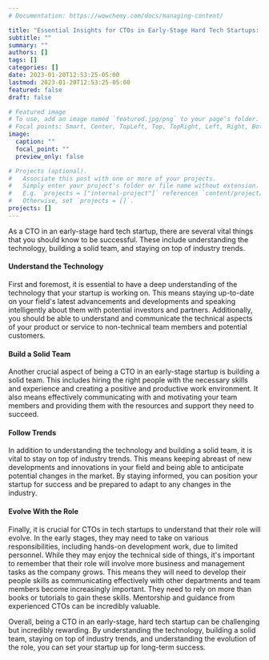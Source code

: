 ```yaml
---
# Documentation: https://wowchemy.com/docs/managing-content/

title: "Essential Insights for CTOs in Early-Stage Hard Tech Startups: Tips and Best Practices"
subtitle: ""
summary: ""
authors: []
tags: []
categories: []
date: 2023-01-20T12:53:25-05:00
lastmod: 2023-01-20T12:53:25-05:00
featured: false
draft: false

# Featured image
# To use, add an image named `featured.jpg/png` to your page's folder.
# Focal points: Smart, Center, TopLeft, Top, TopRight, Left, Right, BottomLeft, Bottom, BottomRight.
image:
  caption: ""
  focal_point: ""
  preview_only: false

# Projects (optional).
#   Associate this post with one or more of your projects.
#   Simply enter your project's folder or file name without extension.
#   E.g. `projects = ["internal-project"]` references `content/project/deep-learning/index.md`.
#   Otherwise, set `projects = []`.
projects: []
---
```


As a CTO in an early-stage hard tech startup, there are several vital things that you should know to be successful. These include understanding the technology, building a solid team, and staying on top of industry trends.

#### Understand the Technology

First and foremost, it is essential to have a deep understanding of the technology that your startup is working on. This means staying up-to-date on your field's latest advancements and developments and speaking intelligently about them with potential investors and partners. Additionally, you should be able to understand and communicate the technical aspects of your product or service to non-technical team members and potential customers.

#### Build a Solid Team

Another crucial aspect of being a CTO in an early-stage startup is building a solid team. This includes hiring the right people with the necessary skills and experience and creating a positive and productive work environment. It also means effectively communicating with and motivating your team members and providing them with the resources and support they need to succeed.

#### Follow Trends

In addition to understanding the technology and building a solid team, it is vital to stay on top of industry trends. This means keeping abreast of new developments and innovations in your field and being able to anticipate potential changes in the market. By staying informed, you can position your startup for success and be prepared to adapt to any changes in the industry.

#### Evolve With the Role

Finally, it is crucial for CTOs in tech startups to understand that their role will evolve. In the early stages, they may need to take on various responsibilities, including hands-on development work, due to limited personnel. While they may enjoy the technical side of things, it's important to remember that their role will involve more business and management tasks as the company grows. This means they will need to develop their people skills as communicating effectively with other departments and team members become increasingly important. They need to rely on more than books or tutorials to gain these skills. Mentorship and guidance from experienced CTOs can be incredibly valuable.

Overall, being a CTO in an early-stage, hard tech startup can be challenging but incredibly rewarding. By understanding the technology, building a solid team, staying on top of industry trends, and understanding the evolution of the role, you can set your startup up for long-term success.
